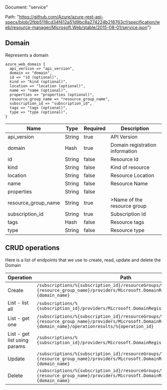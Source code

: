 Document: "service"


Path: "https://github.com/Azure/azure-rest-api-specs/blob/2fbb5118cd34f412a51d9bc8a274224b216763cf/specification/web/resource-manager/Microsoft.Web/stable/2015-08-01/service.json")

## Domain

Represents a domain

```puppet
azure_web_domain {
  api_version => "api_version",
  domain => "domain",
  id => "id (optional)",
  kind => "kind (optional)",
  location => "location (optional)",
  name => "name (optional)",
  properties => "properties (optional)",
  resource_group_name => "resource_group_name",
  subscription_id => "subscription_id",
  tags => "tags (optional)",
  type => "type (optional)",
}
```

| Name        | Type           | Required       | Description       |
| ------------- | ------------- | ------------- | ------------- |
|api_version | String | true | API Version |
|domain | Hash | true | Domain registration information |
|id | String | false | Resource Id |
|kind | String | false | Kind of resource |
|location | String | false | Resource Location |
|name | String | false | Resource Name |
|properties | String | false |  |
|resource_group_name | String | true | &gt;Name of the resource group |
|subscription_id | String | true | Subscription Id |
|tags | Hash | false | Resource tags |
|type | String | false | Resource type |



## CRUD operations

Here is a list of endpoints that we use to create, read, update and delete the Domain

| Operation | Path | Verb | Description | OperationID |
| ------------- | ------------- | ------------- | ------------- | ------------- |
|Create|`/subscriptions/%{subscription_id}/resourceGroups/%{resource_group_name}/providers/Microsoft.DomainRegistration/domains/%{domain_name}`|Put||Domains_CreateOrUpdateDomain|
|List - list all|`/subscriptions/%{subscription_id}/providers/Microsoft.DomainRegistration/domains`|Get||GlobalDomainRegistration_GetAllDomains|
|List - get one|`/subscriptions/%{subscription_id}/resourceGroups/%{resource_group_name}/providers/Microsoft.DomainRegistration/domains/%{domain_name}/operationresults/%{operation_id}`|Get||Domains_GetDomainOperation|
|List - get list using params|`/subscriptions/%{subscription_id}/providers/Microsoft.DomainRegistration/domains`|Get||GlobalDomainRegistration_GetAllDomains|
|Update|`/subscriptions/%{subscription_id}/resourceGroups/%{resource_group_name}/providers/Microsoft.DomainRegistration/domains/%{domain_name}`|Put||Domains_CreateOrUpdateDomain|
|Delete|`/subscriptions/%{subscription_id}/resourceGroups/%{resource_group_name}/providers/Microsoft.DomainRegistration/domains/%{domain_name}`|Delete||Domains_DeleteDomain|
